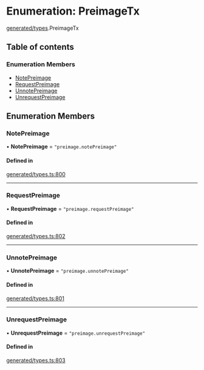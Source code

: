 # Enumeration: PreimageTx

[generated/types](../wiki/generated.types).PreimageTx

## Table of contents

### Enumeration Members

- [NotePreimage](../wiki/generated.types.PreimageTx#notepreimage)
- [RequestPreimage](../wiki/generated.types.PreimageTx#requestpreimage)
- [UnnotePreimage](../wiki/generated.types.PreimageTx#unnotepreimage)
- [UnrequestPreimage](../wiki/generated.types.PreimageTx#unrequestpreimage)

## Enumeration Members

### NotePreimage

• **NotePreimage** = ``"preimage.notePreimage"``

#### Defined in

[generated/types.ts:800](https://github.com/PolymeshAssociation/polymesh-sdk/blob/8a9e72221/src/generated/types.ts#L800)

___

### RequestPreimage

• **RequestPreimage** = ``"preimage.requestPreimage"``

#### Defined in

[generated/types.ts:802](https://github.com/PolymeshAssociation/polymesh-sdk/blob/8a9e72221/src/generated/types.ts#L802)

___

### UnnotePreimage

• **UnnotePreimage** = ``"preimage.unnotePreimage"``

#### Defined in

[generated/types.ts:801](https://github.com/PolymeshAssociation/polymesh-sdk/blob/8a9e72221/src/generated/types.ts#L801)

___

### UnrequestPreimage

• **UnrequestPreimage** = ``"preimage.unrequestPreimage"``

#### Defined in

[generated/types.ts:803](https://github.com/PolymeshAssociation/polymesh-sdk/blob/8a9e72221/src/generated/types.ts#L803)
